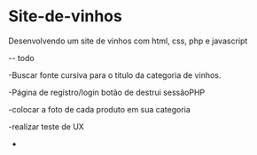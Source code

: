 # Site-de-vinhos
Desenvolvendo um site de vinhos com html, css, php e javascript


-- todo

-Buscar fonte cursiva para o titulo da categoria de vinhos.

-Página de registro/login botão de destrui sessãoPHP

-colocar a foto de cada produto em sua categoria

-realizar teste de UX

-